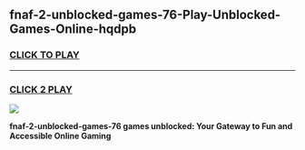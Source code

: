 
## fnaf-2-unblocked-games-76-Play-Unblocked-Games-Online-hqdpb
<h3>
<a href="https://premium76.site?title=fnaf-2-unblocked-games-76&ref=25A">CLICK TO PLAY</a></h3>
<hr>

<h3>
<a href="https://premium76.site?title=fnaf-2-unblocked-games-76&ref=25A">CLICK 2 PLAY</a>
  
</h3>

<a href="https://premium76.site?title=fnaf-2-unblocked-games-76&ref=25A"><img src="https://clearcache.store/games.png"></a>


**fnaf-2-unblocked-games-76 games unblocked: Your Gateway to Fun and Accessible Online Gaming**
